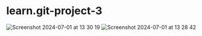 # learn.git-project-3
![Screenshot 2024-07-01 at 13 30 19](https://github.com/Ichcod/learn.git-project-3/assets/171568635/494785ae-85f4-451d-a328-f0793f6bf03d)
![Screenshot 2024-07-01 at 13 28 42](https://github.com/Ichcod/learn.git-project-3/assets/171568635/0b21faca-a439-4302-bb9c-69dddc7567ec)
